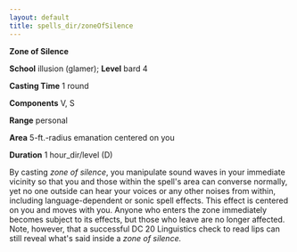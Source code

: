 ```yaml
---
layout: default
title: spells_dir/zoneOfSilence
---
```

 **Zone of Silence**

**School** illusion (glamer); **Level** bard 4

**Casting Time** 1 round

**Components** V, S

**Range** personal

**Area** 5-ft.-radius emanation centered on you

**Duration** 1 hour_dir/level (D)

By casting _zone of silence_, you manipulate sound waves in your immediate vicinity so that you and those within the spell's area can converse normally, yet no one outside can hear your voices or any other noises from within, including language-dependent or sonic spell effects. This effect is centered on you and moves with you. Anyone who enters the zone immediately becomes subject to its effects, but those who leave are no longer affected. Note, however, that a successful DC 20 Linguistics check to read lips can still reveal what's said inside a _zone of silence._

